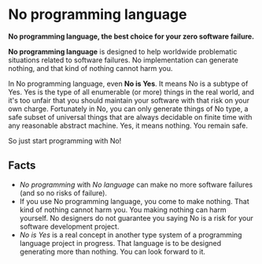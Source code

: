 # No programming language

**No programming language, the best choice for your zero software failure.**

**No programming language** is designed to help worldwide problematic situations related to software failures. No implementation can generate nothing, and that kind of nothing cannot harm you.

In No programming language, even **No is Yes**. It means No is a subtype of Yes. Yes is the type of all enumerable (or more) things in the real world, and it's too unfair that you should maintain your software with that risk on your own charge. Fortunately in No, you can only generate things of No type, a safe subset of universal things that are always decidable on finite time with any reasonable abstract machine. Yes, it means nothing. You remain safe.

So just start programming with No!

## Facts

* _No programming_ with _No language_ can make no more software failures (and so no risks of failure).
* If you use No programming language, you come to make nothing. That kind of nothing cannot harm you. You making nothing can harm yourself. No designers do not guarantee you saying No is a risk for your software development project.
* _No is Yes_ is a real concept in another type system of a programming language project in progress. That language is to be designed generating more than nothing. You can look forward to it.
